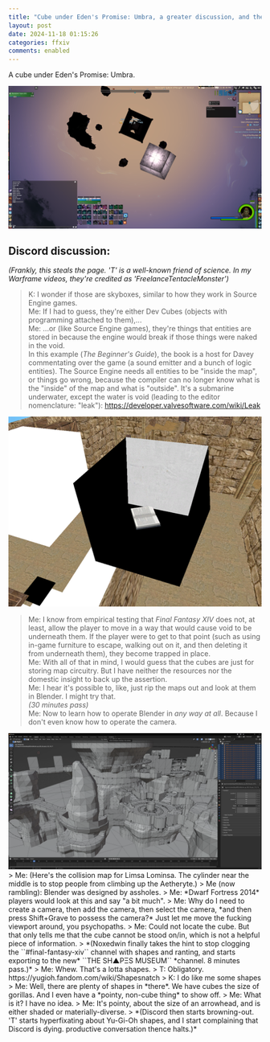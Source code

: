 ```yaml
---
title: "Cube under Eden's Promise: Umbra, a greater discussion, and the birth of the Discord Shapes Museum"
layout: post
date: 2024-11-18 01:15:26
categories: ffxiv
comments: enabled
---
```

A cube under Eden's Promise: Umbra.

<center><a href="https://raw.githubusercontent.com/Nox13last/nox13last.github.io/refs/heads/main/_uploads/Edens_Pro_1.png"><img src="https://raw.githubusercontent.com/Nox13last/nox13last.github.io/refs/heads/main/_uploads/Edens_Pro_1.png" width="600"></a></center>

## Discord discussion:
*(Frankly, this steals the page. 'T' is a well-known friend of science. In my Warframe videos, they're credited as 'FreelanceTentacleMonster')*  

> K: I wonder if those are skyboxes, similar to how they work in Source Engine games.  
> Me: If I had to guess, they're either Dev Cubes (objects with programming attached to them),...  
> Me: ...or (like Source Engine games), they're things that entities are stored in because the engine would break if those things were naked in the void.  
In this example (*The Beginner's Guide*), the book is a host for Davey commentating over the game (a sound emitter and a bunch of logic entities). The Source Engine needs all entities to be "inside the map", or things go wrong, because the compiler can no longer know what is the "inside" of the map and what is "outside". It's a submarine underwater, except the water is void (leading to the editor nomenclature: "leak"): https://developer.valvesoftware.com/wiki/Leak  
<center><a href="https://raw.githubusercontent.com/Nox13last/nox13last.github.io/refs/heads/main/_uploads/Edens_Pro_2_eg.png"><img src="https://raw.githubusercontent.com/Nox13last/nox13last.github.io/refs/heads/main/_uploads/Edens_Pro_2_eg.png" width="600"></a></center> 

> Me: I know from empirical testing that *Final Fantasy XIV* does not, at least, allow the player to move in a way that would cause void to be underneath them. If the player were to get to that point (such as using in-game furniture to escape, walking out on it, and then deleting it from underneath them), they become trapped in place.  
> Me: With all of that in mind, I would guess that the cubes are just for storing map circuitry. But I have neither the resources nor the domestic insight to back up the assertion.  
> Me: I hear it's possible to, like, just rip the maps out and look at them in Blender. I might try that.  
> *(30 minutes pass)*  
> Me: Now to learn how to operate Blender in *any way at all*. Because I don't even know how to operate the camera.  

<center><a href="https://raw.githubusercontent.com/Nox13last/nox13last.github.io/refs/heads/main/_uploads/Edens_Pro_3_eg.png"><img src="https://raw.githubusercontent.com/Nox13last/nox13last.github.io/refs/heads/main/_uploads/Edens_Pro_3_eg.png" width="600"></a></center>  
> Me: (Here's the collision map for Limsa Lominsa. The cylinder near the middle is to stop people from climbing up the Aetheryte.)  
> Me (now rambling): Blender was designed by assholes.  
> Me: *Dwarf Fortress 2014* players would look at this and say "a bit much".  
> Me: Why do I need to create a camera, then add the camera, then select the camera, *and then press Shift+Grave to possess the camera?* Just let me move the fucking viewport around, you psychopaths.  
> Me: Could not locate the cube. But that only tells me that the cube cannot be stood on/in, which is not a helpful piece of information.  
> *(Noxedwin finally takes the hint to stop clogging the ``#final-fantasy-xiv`` channel with shapes and ranting, and starts exporting to the new* ``THE SH▲PΞS MUSEUM`` *channel. 8 minutes pass.)*  
> Me: Whew. That's a lotta shapes.  
> T: Obligatory. https://yugioh.fandom.com/wiki/Shapesnatch  
> K: I do like me some shapes  
> Me: Well, there are plenty of shapes in *there*. We have cubes the size of gorillas. And I even have a *pointy, non-cube thing* to show off.  
> Me: What is it? I have no idea.  
> Me: It's pointy, about the size of an arrowhead, and is either shaded or materially-diverse.  
> *(Discord then starts browning-out. 'T' starts hyperfixating about Yu-Gi-Oh shapes, and I start complaining that Discord is dying. productive conversation thence halts.)*


